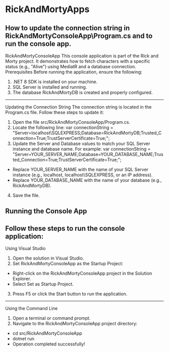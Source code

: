 # RickAndMortyApps
  ## How to update the connection string in RickAndMortyConsoleApp\Program.cs and to run the console app.
RickAndMortyConsoleApp
This console application is part of the Rick and Morty project. It demonstrates how to fetch characters with a specific status (e.g., "Alive") using MediatR and a database connection.
Prerequisites
Before running the application, ensure the following:
1.	.NET 8 SDK is installed on your machine.
2.	SQL Server is installed and running.
3.	The database RickAndMortyDB is created and properly configured.
---
Updating the Connection String
The connection string is located in the Program.cs file. Follow these steps to update it:
1.	Open the file src/RickAndMortyConsoleApp/Program.cs.
2.	Locate the following line:
      var connectionString = "Server=localhost\\SQLEXPRESS;Database=RickAndMortyDB;Trusted_Connection=True;TrustServerCertificate=True;";
3.	Update the Server and Database values to match your SQL Server instance and database name. For example:
       var connectionString = "Server=YOUR_SERVER_NAME;Database=YOUR_DATABASE_NAME;Trusted_Connection=True;TrustServerCertificate=True;";
   - Replace YOUR_SERVER_NAME with the name of your SQL Server instance (e.g., localhost, localhost\\SQLEXPRESS, or an IP address).
   - Replace YOUR_DATABASE_NAME with the name of your database (e.g., RickAndMortyDB).
4.	Save the file.

## Running the Console App
Follow these steps to run the console application:
---
Using Visual Studio
1.	Open the solution in Visual Studio.
2.	Set RickAndMortyConsoleApp as the Startup Project:
  - Right-click on the RickAndMortyConsoleApp project in the Solution Explorer.
  - Select Set as Startup Project.
3.	Press F5 or click the Start button to run the application.
---
Using the Command Line
1.	Open a terminal or command prompt.
2.	Navigate to the RickAndMortyConsoleApp project directory:
   - cd src/RickAndMortyConsoleApp
   - dotnet run
   - Operation completed successfully!
